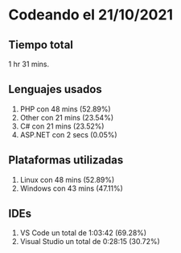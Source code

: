# Codeando el 21/10/2021

## Tiempo total
1 hr 31 mins.

## Lenguajes usados
1. PHP con 48 mins (52.89%)
1. Other con 21 mins (23.54%)
1. C# con 21 mins (23.52%)
1. ASP.NET con 2 secs (0.05%)

## Plataformas utilizadas
1. Linux con 48 mins (52.89%)
1. Windows con 43 mins (47.11%)

## IDEs
1. VS Code un total de 1:03:42 (69.28%)
1. Visual Studio un total de 0:28:15 (30.72%)
